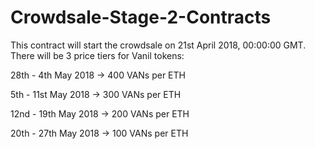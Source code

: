 # Crowdsale-Stage-2-Contracts
This contract will start the crowdsale on 21st April 2018, 00:00:00 GMT. There will be 3 price tiers for Vanil tokens:
<p>28th - 4th May 2018 -> 400 VANs per ETH</p>
<p>5th - 11st May 2018 -> 300 VANs per ETH</p>
<p>12nd - 19th May 2018 -> 200 VANs per ETH</p>
<p>20th - 27th May 2018 -> 100 VANs per ETH</p>
